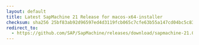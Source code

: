 ```yaml
---
layout: default
title: Latest SapMachine 21 Release for macos-x64-installer
checksum: sha256 25bf83ab92d96597ed4d3119fcb065c7cfe63b55a147cd04bc5c83a8beec9f5b
redirect_to:
  - https://github.com/SAP/SapMachine/releases/download/sapmachine-21.0.6/sapmachine-jre-21.0.6_macos-x64_bin.dmg
---
```

